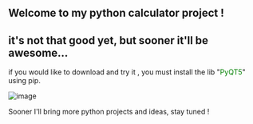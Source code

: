 ## 	Welcome to my python calculator project ! 

## 	it's not that good yet, but sooner it'll be awesome...

if you would like to download and try it , you must install the lib "<span style="color: Green">PyQT5</span>" using pip.

![image](https://user-images.githubusercontent.com/100701341/161478450-ef0c7dfc-d5b2-4df1-a7ba-fb34f593db66.png)

Sooner I'll bring more python projects and ideas, stay tuned ! 
